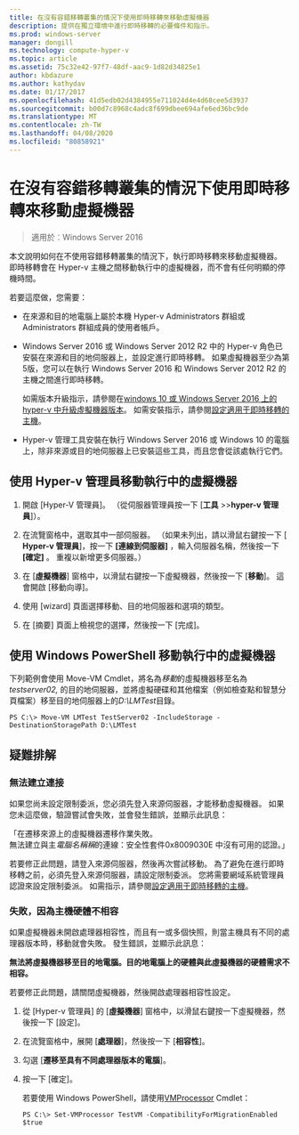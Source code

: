 ```yaml
---
title: 在沒有容錯移轉叢集的情況下使用即時移轉來移動虛擬機器
description: 提供在獨立環境中進行即時移轉的必要條件和指示。
ms.prod: windows-server
manager: dongill
ms.technology: compute-hyper-v
ms.topic: article
ms.assetid: 75c32e42-97f7-48df-aac9-1d82d34825e1
author: kbdazure
ms.author: kathydav
ms.date: 01/17/2017
ms.openlocfilehash: 41d5edb02d4384955e711024d4e4d68cee5d3937
ms.sourcegitcommit: b00d7c8968c4adc8f699dbee694afe6ed36bc9de
ms.translationtype: MT
ms.contentlocale: zh-TW
ms.lasthandoff: 04/08/2020
ms.locfileid: "80858921"
---
```

# <a name="use-live-migration-without-failover-clustering-to-move-a-virtual-machine"></a>在沒有容錯移轉叢集的情況下使用即時移轉來移動虛擬機器

>適用於︰Windows Server 2016

本文說明如何在不使用容錯移轉叢集的情況下，執行即時移轉來移動虛擬機器。 即時移轉會在 Hyper-v 主機之間移動執行中的虛擬機器，而不會有任何明顯的停機時間。   
  
若要這麼做，您需要：   

- 在來源和目的地電腦上屬於本機 Hyper-v Administrators 群組或 Administrators 群組成員的使用者帳戶。 
  
- Windows Server 2016 或 Windows Server 2012 R2 中的 Hyper-v 角色已安裝在來源和目的地伺服器上，並設定進行即時移轉。 如果虛擬機器至少為第5版，您可以在執行 Windows Server 2016 和 Windows Server 2012 R2 的主機之間進行即時移轉。

    如需版本升級指示，請參閱在[windows 10 或 Windows Server 2016 上的 hyper-v 中升級虛擬機器版本](../deploy/Upgrade-virtual-machine-version-in-Hyper-V-on-Windows-or-Windows-Server.md)。 如需安裝指示，請參閱[設定適用于即時移轉的主機](../deploy/Set-up-hosts-for-live-migration-without-Failover-Clustering.md)。

- Hyper-v 管理工具安裝在執行 Windows Server 2016 或 Windows 10 的電腦上，除非來源或目的地伺服器上已安裝這些工具，而且您會從該處執行它們。  
   
## <a name="use-hyper-v-manager-to-move-a-running-virtual-machine"></a>使用 Hyper-v 管理員移動執行中的虛擬機器  
  
1.  開啟 \[Hyper-V 管理員\]。 （從伺服器管理員按一下 [**工具** >>**hyper-v 管理員**]）。  
  
2.  在流覽窗格中，選取其中一部伺服器。 （如果未列出，請以滑鼠右鍵按一下 [ **Hyper-v 管理員**]，按一下 **[連線到伺服器]** ，輸入伺服器名稱，然後按一下 **[確定]** 。 重複以新增更多伺服器。）  
  
3.  在 [**虛擬機器**] 窗格中，以滑鼠右鍵按一下虛擬機器，然後按一下 [**移動**]。 這會開啟 [移動向導]。 
  
4.  使用 [wizard] 頁面選擇移動、目的地伺服器和選項的類型。
  
5.  在 [摘要] 頁面上檢視您的選擇，然後按一下 [完成]。  

## <a name="use-windows-powershell-to-move-a-running-virtual-machine"></a>使用 Windows PowerShell 移動執行中的虛擬機器
  
下列範例會使用 Move-VM Cmdlet，將名為*移動*的虛擬機器移至名為*testserver02,* 的目的地伺服器，並將虛擬硬碟和其他檔案（例如檢查點和智慧分頁檔案）移至目的地伺服器上的*D:\LMTest*目錄。  
  
```  
PS C:\> Move-VM LMTest TestServer02 -IncludeStorage -DestinationStoragePath D:\LMTest  
```  
  
## <a name="troubleshooting"></a>疑難排解

### <a name="failed-to-establish-a-connection"></a>無法建立連接 

如果您尚未設定限制委派，您必須先登入來源伺服器，才能移動虛擬機器。 如果您未這麼做，驗證嘗試會失敗，並會發生錯誤，並顯示此訊息：  
  
「在遷移來源上的虛擬機器遷移作業失敗。  
無法建立與主*電腦名稱稱*的連線：安全性套件0x8009030E 中沒有可用的認證。」
  
 若要修正此問題，請登入來源伺服器，然後再次嘗試移動。 為了避免在進行即時移轉之前，必須先登入來源伺服器，請設定限制委派。 您將需要網域系統管理員認證來設定限制委派。 如需指示，請參閱[設定適用于即時移轉的主機](../deploy/Set-up-hosts-for-live-migration-without-Failover-Clustering.md)。 
 
 ### <a name="failed-because-the-host-hardware-isnt-compatible"></a>失敗，因為主機硬體不相容
 
 如果虛擬機器未開啟處理器相容性，而且有一或多個快照，則當主機具有不同的處理器版本時，移動就會失敗。 發生錯誤，並顯示此訊息：
 
**無法將虛擬機器移至目的地電腦。目的地電腦上的硬體與此虛擬機器的硬體需求不相容。**
 
 若要修正此問題，請關閉虛擬機器，然後開啟處理器相容性設定。
 
1. 從 [Hyper-v 管理員] 的 [**虛擬機器**] 窗格中，以滑鼠右鍵按一下虛擬機器，然後按一下 [設定]。
2. 在流覽窗格中，展開 [**處理器**]，然後按一下 [**相容性**]。
3. 勾選 [**遷移至具有不同處理器版本的電腦**]。
4. 按一下 [確定]。
 
   若要使用 Windows PowerShell，請使用[VMProcessor](https://technet.microsoft.com/library/hh848533.aspx) Cmdlet：
 
   ```
   PS C:\> Set-VMProcessor TestVM -CompatibilityForMigrationEnabled $true
   ```